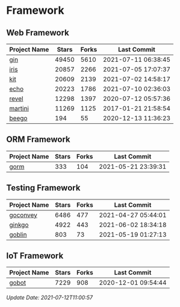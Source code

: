 # Framework

## Web Framework
| Project Name | Stars | Forks | Last Commit |
| ------------ | ----- | ----- | ----------- |
| [gin](https://github.com/gin-gonic/gin) | 49450 | 5610 | 2021-07-11 06:38:45 |
| [iris](https://github.com/kataras/iris) | 20857 | 2266 | 2021-07-05 17:07:37 |
| [kit](https://github.com/go-kit/kit) | 20609 | 2139 | 2021-07-02 14:58:17 |
| [echo](https://github.com/labstack/echo) | 20223 | 1786 | 2021-07-10 02:36:03 |
| [revel](https://github.com/revel/revel) | 12298 | 1397 | 2020-07-12 05:57:36 |
| [martini](https://github.com/go-martini/martini) | 11269 | 1125 | 2017-01-21 21:58:54 |
| [beego](https://github.com/astaxie/beego) | 194 | 55 | 2020-12-13 11:36:23 |

## ORM Framework
| Project Name | Stars | Forks | Last Commit |
| ------------ | ----- | ----- | ----------- |
| [gorm](https://github.com/jinzhu/gorm) | 333 | 104 | 2021-05-21 23:39:31 |

## Testing Framework
| Project Name | Stars | Forks | Last Commit |
| ------------ | ----- | ----- | ----------- |
| [goconvey](https://github.com/smartystreets/goconvey) | 6486 | 477 | 2021-04-27 05:44:01 |
| [ginkgo](https://github.com/onsi/ginkgo) | 4922 | 443 | 2021-06-02 18:34:18 |
| [goblin](https://github.com/franela/goblin) | 803 | 73 | 2021-05-19 01:27:13 |

## IoT Framework
| Project Name | Stars | Forks | Last Commit |
| ------------ | ----- | ----- | ----------- |
| [gobot](https://github.com/hybridgroup/gobot) | 7229 | 908 | 2020-12-01 09:54:44 |

*Update Date: 2021-07-12T11:00:57*
